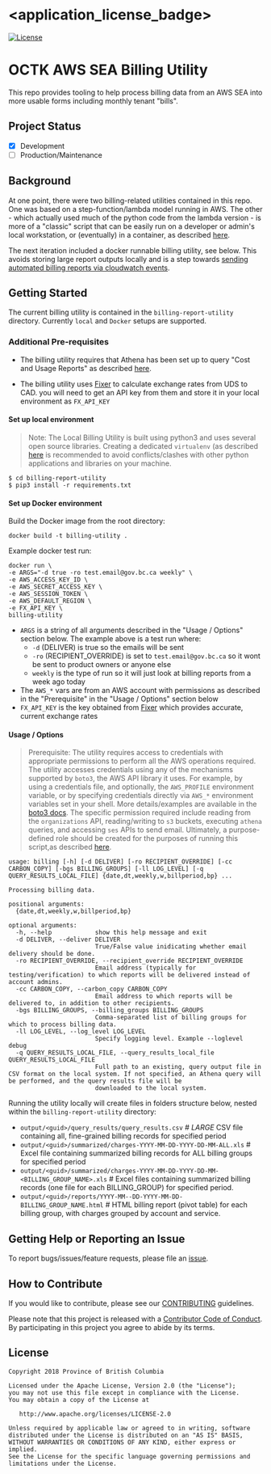 # <application_license_badge>

[![License](https://img.shields.io/badge/License-Apache%202.0-blue.svg)](./LICENSE)

# OCTK AWS SEA Billing Utility

This repo provides tooling to help process billing data from an AWS SEA into more usable forms including monthly
tenant "bills".

## Project Status

- [x] Development
- [ ] Production/Maintenance

## Background

At one point, there were two billing-related utilities contained in this repo. One was based on a step-function/lambda model running in AWS.  The other - which actually used much of the python code from the lambda version - is more of a "classic" script that can be easily run on a developer or admin's local workstation, or (eventually) in a container, as described [here](https://github.com/bcgov/cloud-pathfinder/issues/1068).

The next iteration included a docker runnable billing utility, see below. This avoids storing large report outputs locally and is a step towards [sending automated billing reports via cloudwatch events](https://github.com/bcgov/cloud-pathfinder/issues/1068).

## Getting Started

The current billing utility is contained in the `billing-report-utility` directory. Currently `local` and `Docker` setups are supported.

### Additional Pre-requisites

- The billing utility requires that Athena has been set up to query "Cost and Usage Reports" as described [here](https://docs.aws.amazon.com/cur/latest/userguide/cur-query-athena.html).

- The billing utility uses [Fixer](https://fixer.io/) to calculate exchange rates from UDS to CAD. you will need to get an API key from them and store it in your local environment as `FX_API_KEY`

#### Set up local environment

>Note: The Local Billing Utility is built using python3 and uses several open source libraries. Creating a dedicated `virtualenv` (as described [here](https://docs.python.org/3/library/venv.html) is recommended to avoid conflicts/clashes with other python applications and libraries on your machine.

```shell
$ cd billing-report-utility
$ pip3 install -r requirements.txt
```

#### Set up Docker environment
Build the Docker image from the root directory:
```shell
docker build -t billing-utility .
```

Example docker test run:

```shell
docker run \
-e ARGS="-d true -ro test.email@gov.bc.ca weekly" \
-e AWS_ACCESS_KEY_ID \
-e AWS_SECRET_ACCESS_KEY \
-e AWS_SESSION_TOKEN \
-e AWS_DEFAULT_REGION \
-e FX_API_KEY \
billing-utility
```
- `ARGS` is a string of all arguments described in the "Usage / Options" section below. The example above is a test run where:
  - `-d` (DELIVER) is true so the emails will be sent
  - `-ro` (RECIPIENT_OVERRIDE) is set to `test.email@gov.bc.ca` so it wont be sent to product owners or anyone else
  - `weekly` is the type of run so it will just look at billing reports from a week ago today
- The `AWS_*` vars are from an AWS account with permissions as described in the "Prerequisite" in the "Usage / Options" section below
- `FX_API_KEY` is the key obtained from [Fixer](https://fixer.io/) which provides accurate, current exchange rates

#### Usage / Options

> Prerequisite: The utility requires access to credentials with appropriate permissions to perform all the AWS operations required. The utility accesses credentials using any of the mechanisms supported by `boto3`, the AWS API library it uses.  For example, by using a credentials file, and optionally, the `AWS_PROFILE` environment variable, or by specifying credentials directly via `AWS_*` environment variables set in your shell.  More details/examples are available in the [boto3 docs](https://boto3.amazonaws.com/v1/documentation/api/latest/guide/credentials.html). The specific permission required include reading from the `organizations` API, reading/writing to `s3` buckets, executing `athena` queries, and accessing `ses` APIs to send email.  Ultimately, a purpose-defined role should be created for the purposes of running this script,as described [here](https://github.com/bcgov/cloud-pathfinder/issues/1067).

```shell
usage: billing [-h] [-d DELIVER] [-ro RECIPIENT_OVERRIDE] [-cc CARBON_COPY] [-bgs BILLING_GROUPS] [-ll LOG_LEVEL] [-q QUERY_RESULTS_LOCAL_FILE] {date,dt,weekly,w,billperiod,bp} ...

Processing billing data.

positional arguments:
  {date,dt,weekly,w,billperiod,bp}

optional arguments:
  -h, --help            show this help message and exit
  -d DELIVER, --deliver DELIVER
                        True/False value inidicating whether email delivery should be done.
  -ro RECIPIENT_OVERRIDE, --recipient_override RECIPIENT_OVERRIDE
                        Email address (typically for testing/verification) to which reports will be delivered instead of account admins.
  -cc CARBON_COPY, --carbon_copy CARBON_COPY
                        Email address to which reports will be delivered to, in addition to other recipients.
  -bgs BILLING_GROUPS, --billing_groups BILLING_GROUPS
                        Comma-separated list of billing groups for which to process billing data.
  -ll LOG_LEVEL, --log_level LOG_LEVEL
                        Specify logging level. Example --loglevel debug
  -q QUERY_RESULTS_LOCAL_FILE, --query_results_local_file QUERY_RESULTS_LOCAL_FILE
                        Full path to an existing, query output file in CSV format on the local system. If not specified, an Athena query will be performed, and the query results file will be
                        downloaded to the local system.

```

Running the utility locally will create files in folders structure below, nested within the `billing-report-utility` directory:
- `output/<guid>/query_results/query_results.csv`  # *LARGE* CSV file containing all, fine-grained billing records for specified period
- `output/<guid>/summarized/charges-YYYY-MM-DD-YYYY-DD-MM-ALL.xls`  # Excel file containing summarized billing records for ALL billing groups for specified period
- `output/<guid>/summarized/charges-YYYY-MM-DD-YYYY-DD-MM-<BILLING_GROUP_NAME>.xls`  # Excel files containing summarized billing records (one file for each  BILLING_GROUP) for specified period.
- `output/<guid>/reports/YYYY-MM--DD-YYYY-MM-DD-BILLING_GROUP_NAME.html`  # HTML billing report (pivot table) for each billing group, with charges grouped by account and service.

## Getting Help or Reporting an Issue

<!--- Example below, modify accordingly --->
To report bugs/issues/feature requests, please file an [issue](../../issues).

## How to Contribute

<!--- Example below, modify accordingly --->
If you would like to contribute, please see our [CONTRIBUTING](./CONTRIBUTING.md) guidelines.

Please note that this project is released with a [Contributor Code of Conduct](./CODE_OF_CONDUCT.md). By participating
in this project you agree to abide by its terms.

## License

    Copyright 2018 Province of British Columbia

    Licensed under the Apache License, Version 2.0 (the "License");
    you may not use this file except in compliance with the License.
    You may obtain a copy of the License at

       http://www.apache.org/licenses/LICENSE-2.0

    Unless required by applicable law or agreed to in writing, software
    distributed under the License is distributed on an "AS IS" BASIS,
    WITHOUT WARRANTIES OR CONDITIONS OF ANY KIND, either express or implied.
    See the License for the specific language governing permissions and
    limitations under the License.
